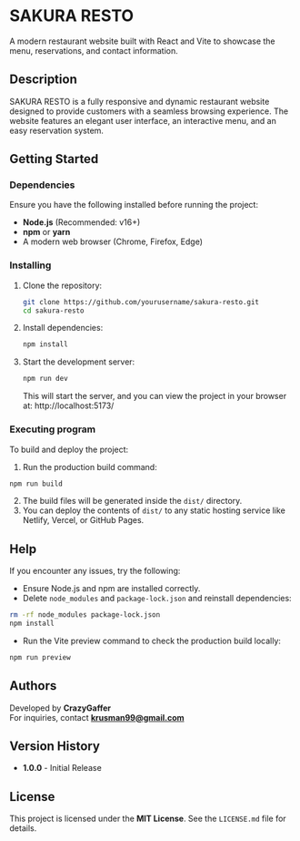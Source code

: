 # SAKURA RESTO

A modern restaurant website built with React and Vite to showcase the menu, reservations, and contact information.

## Description

SAKURA RESTO is a fully responsive and dynamic restaurant website designed to provide customers with a seamless browsing experience. The website features an elegant user interface, an interactive menu, and an easy reservation system.

## Getting Started

### Dependencies

Ensure you have the following installed before running the project:

* **Node.js** (Recommended: v16+)
* **npm** or **yarn**
* A modern web browser (Chrome, Firefox, Edge)

### Installing

1. Clone the repository:

    ```bash
    git clone https://github.com/yourusername/sakura-resto.git
    cd sakura-resto
    ```

2. Install dependencies:

    ```bash
    npm install
    ```

3. Start the development server:

    ```bash
    npm run dev
    ```

   This will start the server, and you can view the project in your browser at: http://localhost:5173/

### Executing program

To build and deploy the project:

1. Run the production build command:

 ```bash
 npm run build
 ```

2. The build files will be generated inside the `dist/` directory.
3. You can deploy the contents of `dist/` to any static hosting service like Netlify, Vercel, or GitHub Pages.

## Help

If you encounter any issues, try the following:

* Ensure Node.js and npm are installed correctly.
* Delete `node_modules` and `package-lock.json` and reinstall dependencies:

 ```bash
 rm -rf node_modules package-lock.json
 npm install
 ```

* Run the Vite preview command to check the production build locally:

 ```bash
 npm run preview
 ```

## Authors

Developed by **CrazyGaffer**  
For inquiries, contact **krusman99@gmail.com**

## Version History

* **1.0.0** - Initial Release

## License

This project is licensed under the **MIT License**. See the `LICENSE.md` file for details.